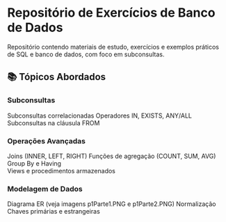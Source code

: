 # Repositório de Exercícios de Banco de Dados

Repositório contendo materiais de estudo, exercícios e exemplos práticos de SQL e banco de dados, com foco em subconsultas.

## 📚 Tópicos Abordados
### Subconsultas
  Subconsultas correlacionadas
  Operadores IN, EXISTS, ANY/ALL
  Subconsultas na cláusula FROM
  
### Operações Avançadas
  Joins (INNER, LEFT, RIGHT)
  Funções de agregação (COUNT, SUM, AVG)
  Group By e Having  
  Views e procedimentos armazenados

### Modelagem de Dados
  Diagrama ER (veja imagens p1Parte1.PNG e p1Parte2.PNG)
  Normalização
  Chaves primárias e estrangeiras
